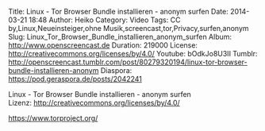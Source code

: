 Title: Linux - Tor Browser Bundle installieren - anonym surfen
Date: 2014-03-21 18:48
Author: Heiko
Category: Video
Tags: CC by,Linux,Neueinsteiger,ohne Musik,screencast,tor,Privacy,surfen,anonym
Slug: Linux_Tor_Browser_Bundle_installieren_anonym_surfen
Album: http://www.openscreencast.de
Duration: 219000
License: http://creativecommons.org/licenses/by/4.0/
Youtube: bOdkJo8U3II
Tumblr: http://openscreencast.tumblr.com/post/80279320194/linux-tor-browser-bundle-installieren-anonym
Diaspora: https://pod.geraspora.de/posts/2042241

Linux - Tor Browser Bundle installieren - anonym surfen  
Lizenz: <http://creativecommons.org/licenses/by/4.0/>  
  
<https://www.torproject.org/>

